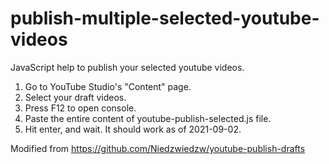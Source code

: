 # publish-multiple-selected-youtube-videos
JavaScript help to publish your selected youtube videos.
1. Go to YouTube Studio's "Content" page.
2. Select your draft videos.
3. Press F12 to open console.
4. Paste the entire content of youtube-publish-selected.js file.
5. Hit enter, and wait.
It should work as of 2021-09-02.

Modified from https://github.com/Niedzwiedzw/youtube-publish-drafts
